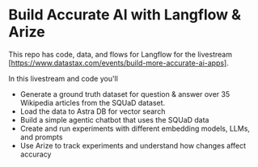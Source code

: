 # Build Accurate AI with Langflow & Arize

This repo has code, data, and flows for Langflow for the livestream [https://www.datastax.com/events/build-more-accurate-ai-apps].

In this livestream and code you'll

* Generate a ground truth dataset for question & answer over 35 Wikipedia articles from the SQUaD dataset.
* Load the data to Astra DB for vector search
* Build a simple agentic chatbot that uses the SQUaD data
* Create and run experiments with different embedding models, LLMs, and prompts
* Use Arize to track experiments and understand how changes affect accuracy

